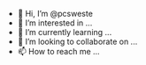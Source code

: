 - 👋 Hi, I’m @pcsweste
- 👀 I’m interested in ...
- 🌱 I’m currently learning ...
- 💞️ I’m looking to collaborate on ...
- 📫 How to reach me ...

<!---
pcsweste/pcsweste is a ✨ special ✨ repository because its `README.md` (this file) appears on your GitHub profile.
You can click the Preview link to take a look at your changes.
--->
